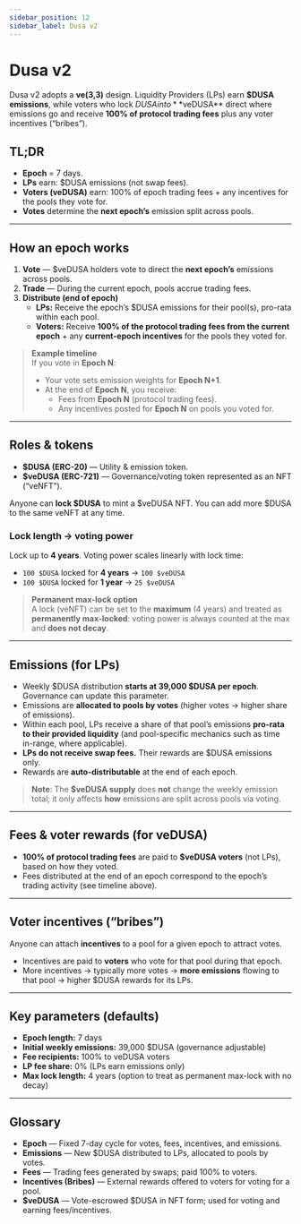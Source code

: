 ```yaml
---
sidebar_position: 12
sidebar_label: Dusa v2
---
```


# Dusa v2

Dusa v2 adopts a **ve(3,3)** design. Liquidity Providers (LPs) earn **$DUSA emissions**, while voters who lock $DUSA into **$veDUSA** direct where emissions go and receive **100% of protocol trading fees** plus any voter incentives (“bribes”).

## TL;DR

- **Epoch** = 7 days.
- **LPs** earn: $DUSA emissions (not swap fees).
- **Voters (veDUSA)** earn: 100% of epoch trading fees + any incentives for the pools they vote for.
- **Votes** determine the **next epoch’s** emission split across pools.

---

## How an epoch works

1. **Vote** — $veDUSA holders vote to direct the **next epoch’s** emissions across pools.  
2. **Trade** — During the current epoch, pools accrue trading fees.  
3. **Distribute (end of epoch)**  
   - **LPs:** Receive the epoch’s $DUSA emissions for their pool(s), pro-rata within each pool.  
   - **Voters:** Receive **100% of the protocol trading fees from the current epoch** + any **current-epoch incentives** for the pools they voted for.

> **Example timeline**  
> If you vote in **Epoch N**:  
> - Your vote sets emission weights for **Epoch N+1**.  
> - At the end of **Epoch N**, you receive:  
>   - Fees from **Epoch N** (protocol trading fees).  
>   - Any incentives posted for **Epoch N** on pools you voted for.

---

## Roles & tokens

- **$DUSA (ERC-20)** — Utility & emission token.  
- **$veDUSA (ERC-721)** — Governance/voting token represented as an NFT (“veNFT”).

Anyone can **lock $DUSA** to mint a $veDUSA NFT. You can add more $DUSA to the same veNFT at any time.

### Lock length → voting power

Lock up to **4 years**. Voting power scales linearly with lock time:

- `100 $DUSA` locked for **4 years** → `100 $veDUSA`  
- `100 $DUSA` locked for **1 year** → `25 $veDUSA`

> **Permanent max-lock option**  
> A lock (veNFT) can be set to the **maximum** (4 years) and treated as **permanently max-locked**: voting power is always counted at the max and **does not decay**.

---

## Emissions (for LPs)

- Weekly $DUSA distribution **starts at 39,000 $DUSA per epoch**. Governance can update this parameter.  
- Emissions are **allocated to pools by votes** (higher votes → higher share of emissions).  
- Within each pool, LPs receive a share of that pool’s emissions **pro-rata to their provided liquidity** (and pool-specific mechanics such as time in-range, where applicable).  
- **LPs do not receive swap fees.** Their rewards are $DUSA emissions only.  
- Rewards are **auto-distributable** at the end of each epoch.

> **Note**: The **$veDUSA supply** does **not** change the weekly emission total; it only affects **how** emissions are split across pools via voting.

---

## Fees & voter rewards (for veDUSA)

- **100% of protocol trading fees** are paid to **$veDUSA voters** (not LPs), based on how they voted.  
- Fees distributed at the end of an epoch correspond to the epoch’s trading activity (see timeline above).

---

## Voter incentives (“bribes”)

Anyone can attach **incentives** to a pool for a given epoch to attract votes.  
- Incentives are paid to **voters** who vote for that pool during that epoch.  
- More incentives → typically more votes → **more emissions** flowing to that pool → higher $DUSA rewards for its LPs.

---

## Key parameters (defaults)

- **Epoch length:** 7 days  
- **Initial weekly emissions:** 39,000 $DUSA (governance adjustable)  
- **Fee recipients:** 100% to veDUSA voters  
- **LP fee share:** 0% (LPs earn emissions only)  
- **Max lock length:** 4 years (option to treat as permanent max-lock with no decay)

---

## Glossary

- **Epoch** — Fixed 7-day cycle for votes, fees, incentives, and emissions.  
- **Emissions** — New $DUSA distributed to LPs, allocated to pools by votes.  
- **Fees** — Trading fees generated by swaps; paid 100% to voters.  
- **Incentives (Bribes)** — External rewards offered to voters for voting for a pool.  
- **$veDUSA** — Vote-escrowed $DUSA in NFT form; used for voting and earning fees/incentives.
